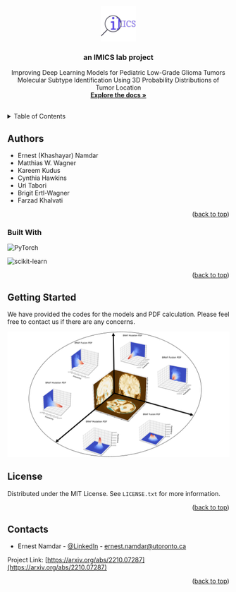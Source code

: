 <!-- Source: https://github.com/othneildrew/Best-README-Template/pull/73 -->
<a name="readme-top"></a>


<!-- PROJECT SHIELDS -->
<!--
*** I'm using markdown "reference style" links for readability.
*** Reference links are enclosed in brackets [ ] instead of parentheses ( ).
*** See the bottom of this document for the declaration of the reference variables
*** for contributors-url, forks-url, etc. This is an optional, concise syntax you may use.
*** https://www.markdownguide.org/basic-syntax/#reference-style-links
-->


<!-- PROJECT LOGO -->
<br />
<div align="center">
  <a href="https://github.com/IMICSLab/TumorLocationPDF">
    <img src="images/logo.png" alt="Logo" width="80" height="80">
  </a>

  <h3 align="center">an IMICS lab project</h3>

  <p align="center">
    Improving Deep Learning Models for Pediatric Low-Grade Glioma Tumors Molecular Subtype Identification Using 3D Probability Distributions of Tumor Location
    <br />
    <a href="https://arxiv.org/abs/2210.07287"><strong>Explore the docs »</strong></a>
    <br />
    <br />
  </p>
</div>



<!-- TABLE OF CONTENTS -->
<details>
  <summary>Table of Contents</summary>
  <ol>
    <li>
      <a href="#authors">Authors</a>
    </li>
    <li>
      <a href="#getting-started">Getting Started</a>
    </li>
    <li><a href="#license">License</a></li>
    <li><a href="#contact">Contact</a></li>
    <li><a href="#acknowledgments">Acknowledgments</a></li>
  </ol>
</details>


<!-- ABOUT THE PROJECT -->
## Authors

* Ernest (Khashayar) Namdar
* Matthias W. Wagner
* Kareem Kudus
* Cynthia Hawkins
* Uri Tabori
* Brigit Ertl-Wagner
* Farzad Khalvati



<p align="right">(<a href="#readme-top">back to top</a>)</p>



### Built With

![PyTorch][pytoch]

![scikit-learn](https://img.shields.io/badge/scikit--learn-%23F7931E.svg?style=for-the-badge&logo=scikit-learn&logoColor=white)

<p align="right">(<a href="#readme-top">back to top</a>)</p>



<!-- GETTING STARTED -->
## Getting Started

We have provided the codes for the models and PDF calculation. Please feel free to contact us if there are any concerns.

![Tumor Location 3D PDF][tumor-location-pdf]



<!-- LICENSE -->
## License

Distributed under the MIT License. See `LICENSE.txt` for more information.

<p align="right">(<a href="#readme-top">back to top</a>)</p>



<!-- CONTACT -->
## Contacts

* Ernest Namdar - [@LinkedIn](https://www.linkedin.com/in/ernest-namdar/) - ernest.namdar@utoronto.ca

Project Link: [https://arxiv.org/abs/2210.07287](https://arxiv.org/abs/2210.07287)



<p align="right">(<a href="#readme-top">back to top</a>)</p>



<!-- MARKDOWN LINKS & IMAGES -->
<!-- https://www.markdownguide.org/basic-syntax/#reference-style-links -->
[tumor-location-pdf]: images/fig1.png
[pytoch]: https://img.shields.io/badge/PyTorch-EE4C2C.svg?style=for-the-badge&logo=PyTorch&logoColor=white

